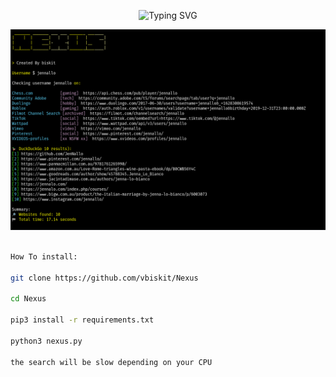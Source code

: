<p align="center">
  <img src="https://readme-typing-svg.demolab.com?font=Fira+Code&pause=1000&color=F4F773&width=435&lines=%231+Username+Search" alt="Typing SVG">
</p>

![png](./Nexus.png)
```bash

How To install:

git clone https://github.com/vbiskit/Nexus

cd Nexus

pip3 install -r requirements.txt

python3 nexus.py

the search will be slow depending on your CPU
